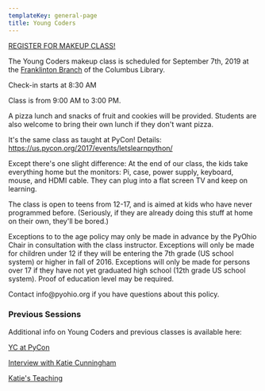 ```yaml
---
templateKey: general-page
title: Young Coders
---
```


<a href="https://ti.to/pyohio/pyohio-2019-young-coders-september" class="button is-link is-large">REGISTER FOR MAKEUP CLASS!</a>

<p>The Young Coders makeup class is scheduled for September 7th, 2019 at the <a href="https://goo.gl/maps/gE1DByu3Ka9dW8Hp6">Franklinton Branch</a> of the Columbus Library.</p>

<p>Check-in starts at 8:30 AM</p>
<p>Class is from 9:00 AM to 3:00 PM.</p>
<p>A pizza lunch and snacks of fruit and cookies will be provided. Students are also welcome to bring their own lunch if they don't want pizza.</p>


<p>It's the same class as taught at PyCon! Details: <a href="https://us.pycon.org/2017/events/letslearnpython/">https://us.pycon.org/2017/events/letslearnpython/</a></p>
<p>Except there's one slight difference: At the end of our class, the kids take everything home but the monitors: Pi, case, power supply, keyboard, mouse, and HDMI cable. They can plug into a flat screen TV and keep on learning.</p>
<p>The class is open to teens from 12-17, and is aimed at kids who have never programmed before. (Seriously, if they are already doing this stuff at home on their own, they'll be bored.)</p>
<p>Exceptions to to the age policy may only be made in advance by the PyOhio Chair in consultation with the class instructor. Exceptions will only be made for children under 12 if they will be entering the 7th grade (US school system) or higher in fall of 2016. Exceptions will only be made for persons over 17 if they have not yet graduated high school (12th grade US school system). Proof of education level may be required. </p>
<p>Contact info@pyohio.org if you have questions about this policy.</p>

<h3>Previous Sessions</h3>
<p>Additional info on Young Coders and previous classes is available here:</p>
<p><a href="http://pycon.blogspot.com/2013/03/how-kids-stole-show-young-coders.html">YC at PyCon</a></p>
<p><a href="http://blog.trinket.io/young-coders-tutorial/">Interview with Katie Cunningham</a></p>
<p><a href="http://therealkatie.net/teaching/">Katie's Teaching</a></p>
